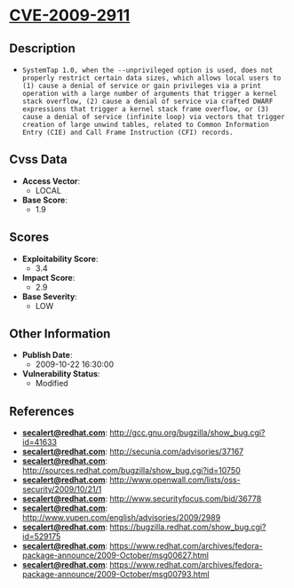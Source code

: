 
# [CVE-2009-2911](http://gcc.gnu.org/bugzilla/show_bug.cgi?id=41633)

## Description

- `SystemTap 1.0, when the --unprivileged option is used, does not properly restrict certain data sizes, which allows local users to (1) cause a denial of service or gain privileges via a print operation with a large number of arguments that trigger a kernel stack overflow, (2) cause a denial of service via crafted DWARF expressions that trigger a kernel stack frame overflow, or (3) cause a denial of service (infinite loop) via vectors that trigger creation of large unwind tables, related to Common Information Entry (CIE) and Call Frame Instruction (CFI) records.`

## Cvss Data

- **Access Vector**:
  - LOCAL
- **Base Score**:
  - 1.9

## Scores

- **Exploitability Score**:
  - 3.4
- **Impact Score**:
  - 2.9
- **Base Severity**:
  - LOW

## Other Information

- **Publish Date**:
  - 2009-10-22 16:30:00
- **Vulnerability Status**:
  - Modified

## References

- **secalert@redhat.com**: http://gcc.gnu.org/bugzilla/show_bug.cgi?id=41633
- **secalert@redhat.com**: http://secunia.com/advisories/37167
- **secalert@redhat.com**: http://sources.redhat.com/bugzilla/show_bug.cgi?id=10750
- **secalert@redhat.com**: http://www.openwall.com/lists/oss-security/2009/10/21/1
- **secalert@redhat.com**: http://www.securityfocus.com/bid/36778
- **secalert@redhat.com**: http://www.vupen.com/english/advisories/2009/2989
- **secalert@redhat.com**: https://bugzilla.redhat.com/show_bug.cgi?id=529175
- **secalert@redhat.com**: https://www.redhat.com/archives/fedora-package-announce/2009-October/msg00627.html
- **secalert@redhat.com**: https://www.redhat.com/archives/fedora-package-announce/2009-October/msg00793.html
